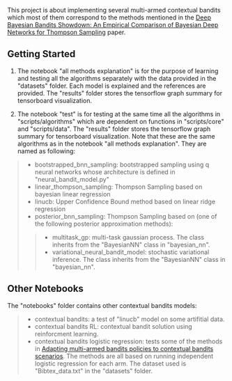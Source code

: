 This project is about implementing several multi-armed contextual bandits which most of them correspond to the methods mentioned in the 
[Deep Bayesian Bandits Showdown: An Empirical Comparison of Bayesian Deep Networks for Thompson Sampling](https://arxiv.org/abs/1802.09127) paper.

## Getting Started ##  

1. The notebook "all methods explanation" is for the purpose of learning and testing all the algorithms separately with the data provided in the "datasets" folder. Each model is 
   explained and the references are provided. The "results" folder stores the tensorflow graph summary for tensorboard visualization.

2. The notebook "test" is for testing at the same time all the algorithms in "scripts/algorithms" which are dependent on functions in "scripts/core" and "scripts/data". 
   The "results" folder stores the tensorflow graph summary for tensorboard visualization.
   Note that these are the same algorithms as in the notebook "all methods explanation". They are named as following:


> * bootstrapped_bnn_sampling: bootstrapped sampling using q neural networks whose architecture is defined in "neural_bandit_model.py"
> * linear_thompson_sampling: Thompson Sampling based on bayesian linear regression
> * linucb: Upper Confidence Bound method based on linear ridge regression 
> * posterior_bnn_sampling: Thompson Sampling based on (one of the following posterior approximation methods):
> > * multitask_gp: multi-task gaussian process. The class inherits from the "BayesianNN" class in "bayesian_nn". 
> > * variational_neural_bandit_model: stochastic variational inference. The class inherits from the "BayesianNN" class in "bayesian_nn".

## Other Notebooks ##

The "notebooks" folder contains other contextual bandits models:

> * contextual bandits: a test of "linucb" model on some artifitial data.
> * contextual bandits RL: contextual bandit solution using reinforcment learning. 
> * contextual bandits logistic regression: tests some of the methods in [Adapting multi-armed bandits policies to contextual bandits scenarios](https://arxiv.org/abs/1811.04383).
    The methods are all based on running independent logistic regression for each arm. The dataset used is "Bibtex_data.txt" in the "datasets" folder.
